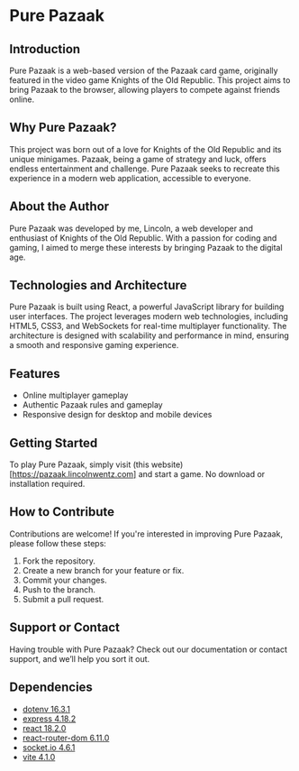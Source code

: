 # Pure Pazaak

## Introduction
Pure Pazaak is a web-based version of the Pazaak card game, originally featured in the video game Knights of the Old Republic. This project aims to bring Pazaak to the browser, allowing players to compete against friends online.

## Why Pure Pazaak?
This project was born out of a love for Knights of the Old Republic and its unique minigames. Pazaak, being a game of strategy and luck, offers endless entertainment and challenge. Pure Pazaak seeks to recreate this experience in a modern web application, accessible to everyone.

## About the Author
Pure Pazaak was developed by me, Lincoln, a web developer and enthusiast of Knights of the Old Republic. With a passion for coding and gaming, I aimed to merge these interests by bringing Pazaak to the digital age.

## Technologies and Architecture
Pure Pazaak is built using React, a powerful JavaScript library for building user interfaces. The project leverages modern web technologies, including HTML5, CSS3, and WebSockets for real-time multiplayer functionality. The architecture is designed with scalability and performance in mind, ensuring a smooth and responsive gaming experience.

## Features
- Online multiplayer gameplay
- Authentic Pazaak rules and gameplay
- Responsive design for desktop and mobile devices

## Getting Started
To play Pure Pazaak, simply visit (this website)[https://pazaak.lincolnwentz.com] and start a game. No download or installation required.

## How to Contribute
Contributions are welcome! If you're interested in improving Pure Pazaak, please follow these steps:
1. Fork the repository.
2. Create a new branch for your feature or fix.
3. Commit your changes.
4. Push to the branch.
5. Submit a pull request.

## Support or Contact
Having trouble with Pure Pazaak? Check out our documentation or contact support, and we’ll help you sort it out.

## Dependencies
- [dotenv 16.3.1](https://www.npmjs.com/package/dotenv)
- [express 4.18.2](https://expressjs.com/)
- [react 18.2.0](https://react.dev/)
- [react-router-dom 6.11.0](https://reactrouter.com/en/main)
- [socket.io 4.6.1](https://socket.io/)
- [vite 4.1.0](https://vitejs.dev/)
